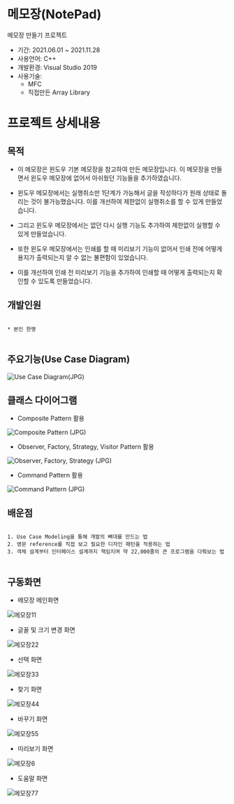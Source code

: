 # 메모장(NotePad)
메모장 만들기 프로젝트

* 기간: 2021.06.01 ~ 2021.11.28
* 사용언어: C++
* 개발환경: Visual Studio 2019
* 사용기술: 
  - MFC
  - 직접만든 Array Library

프로젝트 상세내용
=============
목적
-------------
* 이 메모장은 윈도우 기본 메모장을 참고하여 만든 메모장입니다. 이 메모장을 만들면서 윈도우 메모장에 없어서 아쉬웠던 기능들을 추가하였습니다.

* 윈도우 메모장에서는 실행취소만 1단계가 가능해서 글을 작성하다가 원래 상태로 돌리는 것이 불가능했습니다. 이를 개선하여 제한없이 실행취소를 할 수 있게 만들었습니다.

* 그리고 윈도우 메모장에서는 없던 다시 실행 기능도 추가하여 제한없이 실행할 수 있게 만들었습니다.

* 또한 윈도우 메모장에서는 인쇄를 할 때 미리보기 기능이 없어서 인쇄 전에 어떻게 용지가 출력되는지 알 수 없는 불편함이 있었습니다.

* 이를 개선하여 인쇄 전 미리보기 기능을 추가하여 인쇄할 때 어떻게 출력되는지 확인할 수 있도록 만들었습니다.


개발인원
-------------
<pre>
<code>
* 본인 한명
</code>
</pre>

주요기능(Use Case Diagram)
-------------
![Use Case Diagram(JPG)](https://user-images.githubusercontent.com/63482037/143727127-7244093c-6317-4a47-a3d8-d2644d63c5f5.jpg)


클래스 다이어그램
-------------
* Composite Pattern 활용

![Composite Pattern (JPG)](https://user-images.githubusercontent.com/63482037/143727191-d9faa5e6-4c65-42fe-a6a4-e2e3aaf52d7f.jpg)

* Observer, Factory, Strategy, Visitor Pattern 활용

![Observer, Factory, Strategy (JPG)](https://user-images.githubusercontent.com/63482037/143729627-d37decb6-6dc9-45bf-9595-18d6732bf4be.jpg)


* Command Pattern 활용

![Command Pattern (JPG)](https://user-images.githubusercontent.com/63482037/143729647-1b135141-12f8-43fa-9a81-b65f5ea2c574.jpg)


배운점
-------------
<pre>
<code>
1. Use Case Modeling을 통해 개발의 뼈대를 만드는 법
2. 영문 reference를 직접 보고 필요한 디자인 패턴을 적용하는 법
3. 객체 설계부터 인터페이스 설계까지 책임지며 약 22,000줄의 큰 프로그램을 다뤄보는 법
</code>
</pre>

구동화면
-------------
* 메모장 메인화면

![메모장11](https://user-images.githubusercontent.com/63482037/143730263-d5c47c0a-ebb0-4c62-ade4-046aa34437f4.PNG)




* 글꼴 및 크기 변경 화면

![메모장22](https://user-images.githubusercontent.com/63482037/143730134-b5e51485-ae6d-4de7-8448-21f431e4a0ec.PNG)




* 선택 화면

![메모장33](https://user-images.githubusercontent.com/63482037/143730146-f940447e-aba9-4a8f-b4c3-6201f2080967.PNG)




* 찾기 화면

![메모장44](https://user-images.githubusercontent.com/63482037/143730207-02476124-c1e3-4a3e-a0dd-9131e5d84b9c.PNG)




* 바꾸기 화면

![메모장55](https://user-images.githubusercontent.com/63482037/143730274-c596c405-b205-46a0-93b9-90b4bb029dcd.PNG)




* 미리보기 화면

![메모장6](https://user-images.githubusercontent.com/63482037/143730231-a2733dd8-ce58-49b3-8d56-19125f849043.PNG)




* 도움말 화면

![메모장77](https://user-images.githubusercontent.com/63482037/143730237-cb321233-3ab4-4b1b-b5ec-e9a239979da2.PNG)
